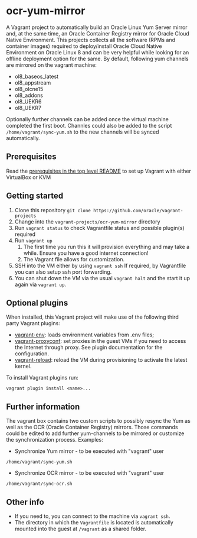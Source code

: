 # ocr-yum-mirror

A Vagrant project to automatically build an Oracle Linux Yum Server mirror and, at the same time, an Oracle Container Registry mirror for Oracle Cloud Native Environment.
This projects collects all the software (RPMs and container images) required to deploy/install Oracle Cloud Native Environment on Oracle Linux 8 and can be very helpful while looking for an offline deployment option for the same.
 By default, following yum channels are mirrored on the vagrant machine:

- ol8_baseos_latest
- ol8_appstream
- ol8_olcne15
- ol8_addons
- ol8_UEKR6
- ol8_UEKR7

Optionally further channels can be added once the virtual machine completed the first boot.
Channles could also be added to the script `/home/vagrant/sync-yum.sh` to the new channels will be synced automatically.

## Prerequisites

Read the [prerequisites in the top level README](../../README.md#prerequisites) to set up Vagrant with either VirtualBox or KVM

## Getting started

1. Clone this repository `git clone https://github.com/oracle/vagrant-projects`
1. Change into the `vagrant-projects/ocr-yum-mirror` directory
1. Run `vagrant status` to check Vagrantfile status and possible plugin(s) required
1. Run `vagrant up`
   1. The first time you run this it will provision everything and may take a while. Ensure you have a good internet connection!
   1. The Vagrant file allows for customization.
1. SSH into the VM either by using `vagrant ssh`
   If required, by Vagrantfile you can also setup ssh port forwarding.
1. You can shut down the VM via the usual `vagrant halt` and the start it up again via `vagrant up`.

## Optional plugins

When installed, this Vagrant project will make use of the following third party Vagrant plugins:

- [vagrant-env](https://github.com/gosuri/vagrant-env): loads environment
variables from .env files;
- [vagrant-proxyconf](https://github.com/tmatilai/vagrant-proxyconf): set
proxies in the guest VMs if you need to access the Internet through proxy. See
plugin documentation for the configuration.
- [vagrant-reload](https://github.com/aidanns/vagrant-reload): reload the VM
during provisioning to activate the latest kernel.

To install Vagrant plugins run:

```shell
vagrant plugin install <name>...
```

## Further information

The vagrant box contains two custom scripts to possibly resync the Yum as well as the OCR (Oracle Container Registry) mirrors.
Those commands could be edited to add further yum-channels to be mirrored or customize the synchronization process.
Examples:

- Synchronize Yum mirror - to be executed with "vagrant" user

```shell
/home/vagrant/sync-yum.sh
```

- Synchronize OCR mirror - to be executed with "vagrant" user

```shell
/home/vagrant/sync-ocr.sh
```

## Other info

- If you need to, you can connect to the machine via `vagrant ssh`.
- The directory in which the `Vagrantfile` is located is automatically mounted into the guest at `/vagrant` as a shared folder.
